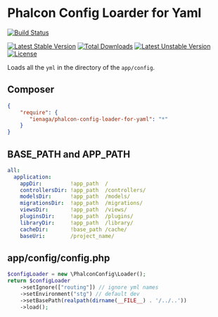 # Phalcon Config Loarder for Yaml


[![Build Status](https://travis-ci.org/ienaga/PhalconConfig.svg?branch=master)](https://travis-ci.org/ienaga/PhalconConfig)


[![Latest Stable Version](https://poser.pugx.org/ienaga/phalcon-config-loader-for-yaml/v/stable)](https://packagist.org/packages/ienaga/phalcon-config-loader-for-yaml) [![Total Downloads](https://poser.pugx.org/ienaga/phalcon-config-loader-for-yaml/downloads)](https://packagist.org/packages/ienaga/phalcon-config-loader-for-yaml) [![Latest Unstable Version](https://poser.pugx.org/ienaga/phalcon-config-loader-for-yaml/v/unstable)](https://packagist.org/packages/ienaga/phalcon-config-loader-for-yaml) [![License](https://poser.pugx.org/ienaga/phalcon-config-loader-for-yaml/license)](https://packagist.org/packages/ienaga/phalcon-config-loader-for-yaml)


Loads all the `yml` in the directory of the `app/config`.


## Composer

```json
{
    "require": {
       "ienaga/phalcon-config-loader-for-yaml": "*"
    }
}
```


## BASE_PATH and APP_PATH

```yaml
all:
  application:
    appDir:         !app_path  /
    controllersDir: !app_path  /controllers/
    modelsDir:      !app_path  /models/
    migrationsDir:  !app_path  /migrations/
    viewsDir:       !app_path  /views/
    pluginsDir:     !app_path  /plugins/
    libraryDir:     !app_path  /library/
    cacheDir:       !base_path /cache/
    baseUri:        /project_name/
```


## app/config/config.php

```php
$configLoader = new \PhalconConfig\Loader();
return $configLoader
    ->setIgnore(["routing"]) // ignore yml names
    ->setEnvironment("stg") // default dev
    ->setBasePath(realpath(dirname(__FILE__) . '/../..'))
    ->load();
```

